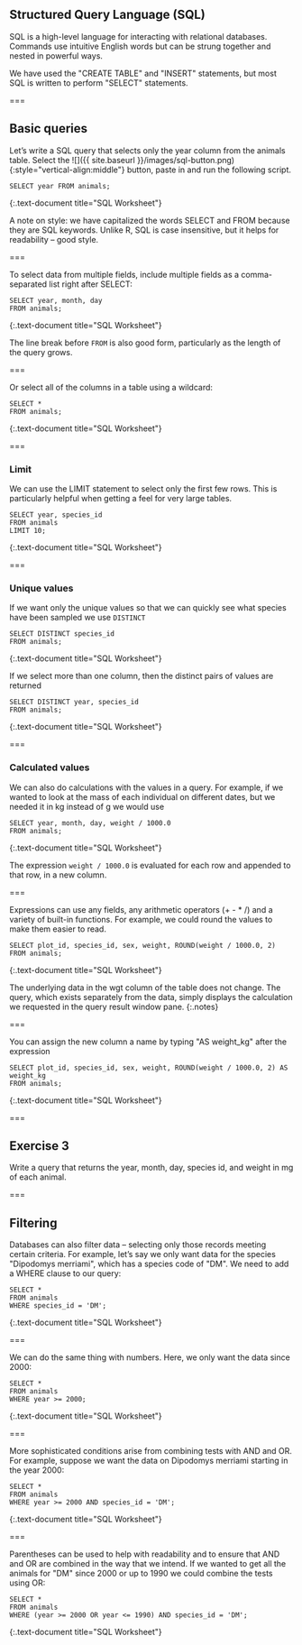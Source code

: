 ---
---

## Structured Query Language (SQL)

SQL is a high-level language for interacting with relational databases.
Commands use intuitive English words but can be strung together and nested in powerful ways.

We have used the "CREATE TABLE" and "INSERT" statements, but most SQL is written to perform "SELECT" statements.

===

## Basic queries

Let’s write a SQL query that selects only the year column from the animals
table. Select the ![]({{ site.baseurl }}/images/sql-button.png){:style="vertical-align:middle"} button, paste in and run the following script.

```
SELECT year FROM animals;
```
{:.text-document title="SQL Worksheet"}
	
A note on style: we have capitalized the words SELECT and FROM because they are SQL keywords.
Unlike R, SQL is case insensitive, but it helps for readability – good style. 

===

To select data from multiple fields, include multiple fields as a comma-separated list right after SELECT:

```
SELECT year, month, day
FROM animals;
```
{:.text-document title="SQL Worksheet"}

The line break before `FROM` is also good form, particularly as the length of the query grows.

===

Or select all of the columns in a table using a wildcard:

```
SELECT *
FROM animals;
```
{:.text-document title="SQL Worksheet"}

===

### Limit

We can use the LIMIT statement to select only the first few rows. This is particularly helpful when getting
a feel for very large tables.

```
SELECT year, species_id
FROM animals
LIMIT 10;
```
{:.text-document title="SQL Worksheet"}

===

### Unique values

If we want only the unique values so that we can quickly see what species have
been sampled we use ``DISTINCT``

```
SELECT DISTINCT species_id
FROM animals;
```
{:.text-document title="SQL Worksheet"}

If we select more than one column, then the distinct pairs of values are
returned

```
SELECT DISTINCT year, species_id
FROM animals;
```
{:.text-document title="SQL Worksheet"}

===

### Calculated values

We can also do calculations with the values in a query.
For example, if we wanted to look at the mass of each individual
on different dates, but we needed it in kg instead of g we would use

```
SELECT year, month, day, weight / 1000.0
FROM animals;
```
{:.text-document title="SQL Worksheet"}

The expression ``weight / 1000.0`` is evaluated for each row
and appended to that row, in a new column.

===

Expressions can use any fields, any arithmetic operators (+ - * /) and a variety of built-in functions. For
example, we could round the values to make them easier to read.

```
SELECT plot_id, species_id, sex, weight, ROUND(weight / 1000.0, 2)
FROM animals;
```
{:.text-document title="SQL Worksheet"}

The underlying data in the wgt column of the table does not change. The query, which exists separately from the data,
simply displays the calculation we requested in the query result window pane.
{:.notes}

===

You can assign the new column a name by typing "AS weight_kg" after the expression

```
SELECT plot_id, species_id, sex, weight, ROUND(weight / 1000.0, 2) AS weight_kg
FROM animals;
```
{:.text-document title="SQL Worksheet"}

===

## Exercise 3

Write a query that returns the year, month, day, species id, and weight in mg of each animal.

===

## Filtering

Databases can also filter data – selecting only those records meeting certain
criteria.  For example, let’s say we only want data for the species "Dipodomys
merriami", which has a species code of "DM".  We need to add a WHERE clause to our
query:

```
SELECT *
FROM animals
WHERE species_id = 'DM';
```
{:.text-document title="SQL Worksheet"}

===

We can do the same thing with numbers.
Here, we only want the data since 2000:

```
SELECT *
FROM animals
WHERE year >= 2000;
```
{:.text-document title="SQL Worksheet"}

===

More sophisticated conditions arise from combining tests with AND and OR.
For example, suppose we want the data on Dipodomys merriami starting in the year
2000:

```
SELECT *
FROM animals
WHERE year >= 2000 AND species_id = 'DM';
```
{:.text-document title="SQL Worksheet"}

===

Parentheses can be used to help with readability and to ensure that AND and OR are combined in the way that we
intend. If we wanted to get all the animals for "DM" since 2000 or up to 1990 we could combine the tests using OR:

```
SELECT *
FROM animals
WHERE (year >= 2000 OR year <= 1990) AND species_id = 'DM';
```
{:.text-document title="SQL Worksheet"}
